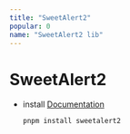 ```yaml
---
title: "SweetAlert2"
popular: 0
name: "SweetAlert2 lib"
---
```


# SweetAlert2

- install [Documentation](https://sweetalert2.github.io/)

  ```
  pnpm install sweetalert2
  ```
